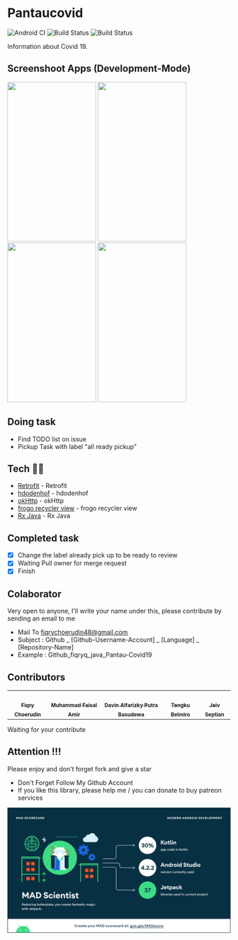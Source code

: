# Pantaucovid
![Android CI](https://github.com/fiqryq/Pantaucovid/workflows/Android%20CI/badge.svg)
![Build Status](https://dev.azure.com/fiqrychoerudin/Pantaucovid/_apis/build/status/fiqryq.Pantaucovid?branchName=master)
![Build Status](https://travis-ci.com/fiqryq/Pantaucovid.svg?branch=master)

Information about Covid 19.

## Screenshoot Apps (Development-Mode)
<span align="center"><img width="200px" height="360px" src="docs/images/ss_apps.jpg"></span>
<span align="center"><img width="200px" height="360px" src="docs/images/ss_news.png"></span>
<span align="center"><img width="200px" height="360px" src="docs/images/ss_info.png"></span>
<span align="center"><img width="200px" height="360px" src="docs/images/ss_contributor.png"></span>

## Doing task
- Find TODO list on issue
- Pickup Task with label "all ready pickup"

## Tech 👨‍💻
- [Retrofit](https://square.github.io/retrofit/) - Retrofit
- [hdodenhof](https://github.com/hdodenhof/CircleImageView) - hdodenhof
- [okHttp](https://square.github.io/okhttp/) - okHttp
- [frogo recycler view](https://github.com/amirisback/frogo-recycler-view) - frogo recycler view
- [Rx Java](https://github.com/ReactiveX/RxJava) - Rx Java

## Completed task
- [x] Change the label already pick up to be ready to review
- [x] Waiting Pull owner for merge request
- [x] Finish

## Colaborator
Very open to anyone, I'll write your name under this, please contribute by sending an email to me

- Mail To fiqrychoerudin48@gmail.com
- Subject : Github _ [Github-Username-Account] _ [Language] _ [Repository-Name]
- Example : Github_fiqryq_java_Pantau-Covid19

## Contributors

<!-- ALL-CONTRIBUTORS-LIST:START - Do not remove or modify this section -->
<!-- prettier-ignore-start -->
<!-- markdownlint-disable -->

<table>
    <tr>
    <td align="center"><a href="https://github.com/fiqryq"><img src="https://avatars0.githubusercontent.com/u/25787603?s=460&u=749bf34a4809d0a66eb84477437970e75e76ba2a&v=4" width="100px;" alt=""/><br /><sub><b>Fiqry Choerudin</b></td>
    <td align="center"><a href="https://github.com/amirisback"><img src="https://avatars3.githubusercontent.com/u/24654871?s=460&u=75331d873971a2b387962aade2ba544448e2822d&v=4" width="100px;" alt=""/><br /><sub><b>Muhammad Faisal Amir</b></td>
    <td align="center"><a href="https://github.com/rootdavinalfa"><img src="https://avatars3.githubusercontent.com/u/13678202?s=460&u=67f5bfbd69928f3c5822374bce6ffabb252634a5&v=4" width="100px;" alt=""/><br /><sub><b>Davin Alfarizky Putra Basudewa</b></td>
    <td align="center"><a href="https://github.com/castariva18"><img src="https://avatars3.githubusercontent.com/u/37837588?s=460&u=68b5bff90584464f81b774ce8f545a50910804f6&v=4" width="100px;" alt=""/><br /><sub><b>Tengku Belmiro</b></td>
    <td align="center"><a href="https://github.com/jeivseptian"><img src="https://avatars0.githubusercontent.com/u/48686850?s=460&u=bf7680070fca01cc0eef7c1a441f2dd99a440e57&v=4" width="100px;" alt=""/><br /><sub><b>Jeiv Septian</b></td>
    </tr>
</table>

<!-- markdownlint-enable -->
<!-- prettier-ignore-end -->
<!-- ALL-CONTRIBUTORS-LIST:END -->

Waiting for your contribute

## Attention !!!
Please enjoy and don't forget fork and give a star
- Don't Forget Follow My Github Account
- If you like this library, please help me / you can donate to buy patreon services

![ScreenShoot Apps](docs/images/mad_score.png?raw=true)
